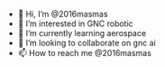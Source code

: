 - 👋 Hi, I’m @2016masmas
- 👀 I’m interested in GNC robotic
- 🌱 I’m currently learning aerospace
- 💞️ I’m looking to collaborate on gnc ai
- 📫 How to reach me @2016masmas

<!---
2016masmas/2016masmas is a ✨ special ✨ repository because its `README.md` (this file) appears on your GitHub profile.
You can click the Preview link to take a look at your changes.
--->

